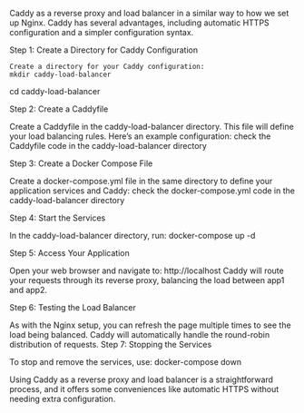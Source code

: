 Caddy as a reverse proxy and load balancer in a similar way to how we set up Nginx. Caddy has several advantages, including automatic HTTPS configuration and a simpler configuration syntax.

Step 1: Create a Directory for Caddy Configuration

    Create a directory for your Caddy configuration:
    mkdir caddy-load-balancer
cd caddy-load-balancer

Step 2: Create a Caddyfile

Create a Caddyfile in the caddy-load-balancer directory. This file will define your load balancing rules. Here’s an example configuration:
check the Caddyfile code in the caddy-load-balancer directory

Step 3: Create a Docker Compose File

Create a docker-compose.yml file in the same directory to define your application services and Caddy:
check the docker-compose.yml code in the caddy-load-balancer directory

Step 4: Start the Services

In the caddy-load-balancer directory, run:
docker-compose up -d


Step 5: Access Your Application

Open your web browser and navigate to:
http://localhost
Caddy will route your requests through its reverse proxy, balancing the load between app1 and app2.

Step 6: Testing the Load Balancer

As with the Nginx setup, you can refresh the page multiple times to see the load being balanced. Caddy will automatically handle the round-robin distribution of requests.
Step 7: Stopping the Services

To stop and remove the services, use:
docker-compose down


Using Caddy as a reverse proxy and load balancer is a straightforward process, and it offers some conveniences like automatic HTTPS without needing extra configuration. 
